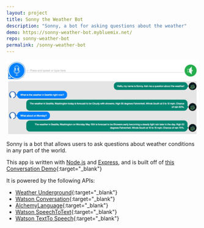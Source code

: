```yaml
---
layout: project
title: Sonny the Weather Bot
description: "Sonny, a bot for asking questions about the weather"
demo: https://sonny-weather-bot.mybluemix.net/
repo: sonny-weather-bot
permalink: /sonny-weather-bot
---
```


![Sonny Image](images/sonny-weather-bot.jpg)

Sonny is a bot that allows users to ask questions about weather conditions in any part of the world. 

This app is written with [Node.js](https://nodejs.org) and [Express](https://expressjs.com/), and is built off of [this Conversation Demo](https://conversation-demo.mybluemix.net/){:target="_blank"}

It is powered by the following APIs:
 - [Weather Underground](https://www.wunderground.com/weather/api/){:target="_blank"}
 - [Watson Conversation](https://www.ibm.com/watson/developercloud/conversation.html){:target="_blank"}
 - [AlchemyLanguage](https://www.ibm.com/watson/developercloud/alchemy-language.html){:target="_blank"}
 - [Watson SpeechToText](https://www.ibm.com/watson/developercloud/speech-to-text.html){:target="_blank"}
 - [Watson TextTo Speech](https://www.ibm.com/watson/developercloud/text-to-speech.html){:target="_blank"}
 